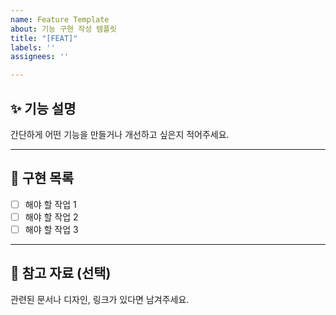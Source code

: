```yaml
---
name: Feature Template
about: 기능 구현 작성 템플릿
title: "[FEAT]"
labels: ''
assignees: ''

---
```


## ✨ 기능 설명

간단하게 어떤 기능을 만들거나 개선하고 싶은지 적어주세요.

---

## 📝 구현 목록

- [ ] 해야 할 작업 1
- [ ] 해야 할 작업 2
- [ ] 해야 할 작업 3

---

## 📎 참고 자료 (선택)

관련된 문서나 디자인, 링크가 있다면 남겨주세요.
